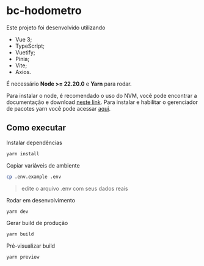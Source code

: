 # bc-hodometro

Este projeto foi desenvolvido utilizando

- Vue 3;
- TypeScript;
- Vuetify;
- Pinia;
- Vite;
- Axios.

É necessário **Node >= 22.20.0** e **Yarn** para rodar.

Para instalar o node, é recomendado o uso do NVM, você pode encontrar a documentação e download [neste link](https://nodejs.org/en/download).
Para instalar e habilitar o gerenciador de pacotes yarn você pode acessar [aqui](https://yarnpkg.com/getting-started/install).

## Como executar

Instalar dependências

```bash
yarn install
```

Copiar variáveis de ambiente

```bash
cp .env.example .env
```

> edite o arquivo .env com seus dados reais

Rodar em desenvolvimento

```bash
yarn dev
```

Gerar build de produção

```bash
yarn build
```

Pré-visualizar build

```bash
yarn preview
```
